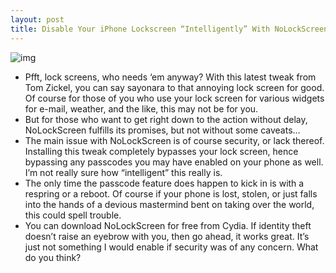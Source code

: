 ```yaml
---
layout: post
title: Disable Your iPhone Lockscreen “Intelligently” With NoLockScreen
---
```

![img](http://media.idownloadblog.com/wp-content/uploads/2010/10/NoLockscreen.png)
* Pfft, lock screens, who needs ‘em anyway? With this latest tweak from Tom Zickel, you can say sayonara to that annoying lock screen for good. Of course for those of you who use your lock screen for various widgets for e-mail, weather, and the like, this may not be for you.
* But for those who want to get right down to the action without delay, NoLockScreen fulfills its promises, but not without some caveats… 
* The main issue with NoLockScreen is of course security, or lack thereof. Installing this tweak completely bypasses your lock screen, hence bypassing any passcodes you may have enabled on your phone as well. I’m not really sure how “intelligent” this really is.
* The only time the passcode feature does happen to kick in is with a respring or a reboot. Of course if your phone is lost, stolen, or just falls into the hands of a devious mastermind bent on taking over the world, this could spell trouble.
* You can download NoLockScreen for free from Cydia. If identity theft doesn’t raise an eyebrow with you, then go ahead, it works great. It’s just not something I would enable if security was of any concern. What do you think?

